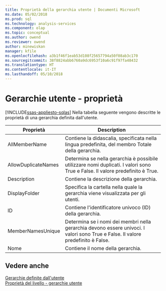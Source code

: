 ```yaml
---
title: Proprietà della gerarchia utente | Documenti Microsoft
ms.date: 05/02/2018
ms.prod: sql
ms.technology: analysis-services
ms.component: olap
ms.topic: conceptual
ms.author: owend
ms.reviewer: owend
author: minewiskan
manager: kfile
ms.openlocfilehash: a3b1f46f1eab53d108f25657794a50f08ab3c170
ms.sourcegitcommit: 38f8824abb6760a9dc6953f10a6c91f97fa48432
ms.translationtype: HT
ms.contentlocale: it-IT
ms.lasthandoff: 05/10/2018
---
```

# <a name="user-hierarchies---properties"></a>Gerarchie utente - proprietà
[!INCLUDE[ssas-appliesto-sqlas](../../includes/ssas-appliesto-sqlas.md)]
  Nella tabella seguente vengono descritte le proprietà di una gerarchia definita dall'utente.  
  
|Proprietà|Description|  
|--------------|-----------------|  
|AllMemberName|Contiene la didascalia, specificata nella lingua predefinita, del membro Totale della gerarchia.|  
|AllowDuplicateNames|Determina se nella gerarchia è possibile utilizzare nomi duplicati. I valori sono True e False. Il valore predefinito è True.|  
|Description|Contiene la descrizione della gerarchia.|  
|DisplayFolder|Specifica la cartella nella quale la gerarchia viene visualizzata per gli utenti.|  
|ID|Contiene l'identificatore univoco (ID) della gerarchia.|  
|MemberNamesUnique|Determina se i nomi dei membri nella gerarchia devono essere univoci. I valori sono True e False. Il valore predefinito è False.|  
|Nome|Contiene il nome della gerarchia.|  
  
## <a name="see-also"></a>Vedere anche  
 [Gerarchie definite dall'utente](../../analysis-services/multidimensional-models-olap-logical-dimension-objects/user-hierarchies.md)   
 [Proprietà del livello - gerarchie utente](../../analysis-services/multidimensional-models-olap-logical-dimension-objects/user-hierarchies-level-properties.md)  
  
  
